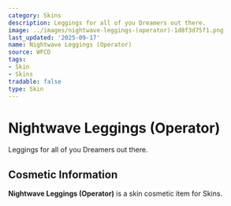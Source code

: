 ```yaml
---
category: Skins
description: Leggings for all of you Dreamers out there.
image: ../images/nightwave-leggings-(operator)-1d8f3d75f1.png
last_updated: '2025-09-17'
name: Nightwave Leggings (Operator)
source: WFCD
tags:
- Skin
- Skins
tradable: false
type: Skin
---
```


# Nightwave Leggings (Operator)

Leggings for all of you Dreamers out there.

## Cosmetic Information

**Nightwave Leggings (Operator)** is a skin cosmetic item for Skins.

